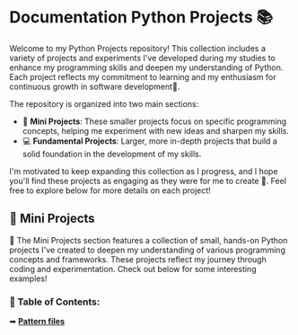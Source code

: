 # Documentation Python Projects 📚

Welcome to my Python Projects repository! This collection includes a variety of projects and experiments I've developed during my studies to enhance my programming skills and deepen my understanding of Python. Each project reflects my commitment to learning and my enthusiasm for continuous growth in software development🌱. 

The repository is organized into two main sections:
- 🧪 **Mini Projects**: These smaller projects focus on specific programming concepts, helping me experiment with new ideas and sharpen my skills.
- 💻 **Fundamental Projects**: Larger, more in-depth projects that build a solid foundation in the development of my skills.

I'm motivated to keep expanding this collection as I progress, and I hope you'll find these projects as engaging as they were for me to create 🚀. Feel free to explore below for more details on each project!

## 📂 Mini Projects
📜 The Mini Projects section features a collection of small, hands-on Python projects I've created to deepen my understanding of various programming concepts and frameworks. Тhese projects reflect my journey through coding and experimentation. Check out below for some interesting examples!

### 📌 Table of Contents:
➡ [**Pattern files**](https://github.com/MartinVrb/Python-Projects/tree/main/1.Mini-Projects/1.Pattern-files)
